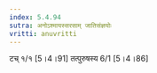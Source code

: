 ```yaml
---
index: 5.4.94
sutra: अनोऽश्मायस्सरसाम् जातिसंज्ञयोः
vritti: anuvritti
---
```


  टच् १/१ [5।4।91] तत्पुरुषस्य 6/1 [5।4।86]